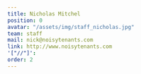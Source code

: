 ```yaml
---
title: Nicholas Mitchel
position: 0
avatar: "/assets/img/staff_nicholas.jpg"
team: staff
mail: nick@noisytenants.com
link: http://www.noisytenants.com
'["//"]': 
order: 2
---
```



